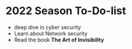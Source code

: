 # 2022 Season To-Do-list
* deep dive in cyber security
* Learn about Network security
* Read the book **The Art of Invisibility**